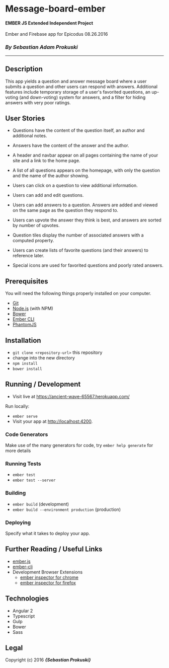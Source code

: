 # Message-board-ember

#### EMBER JS Extended Independent Project
Ember and Firebase app for Epicodus 08.26.2016
### _By Sebastian Adam Prokuski_

***

## Description
This app yields a question and answer message board where a user submits a question and other users can respond with answers. Additional features include temporary storage of a user's favorited questions, an up-voting (and down-voting) system for answers, and a filter for hiding answers with very poor ratings.

## User Stories

* Questions have the content of the question itself, an author and additional notes.

* Answers have the content of the answer and the author.

* A header and navbar appear on all pages containing the name of your site and a link to the home page.

* A list of all questions appears on the homepage, with only the question and the name of the author showing.

* Users can click on a question to view additional information.

* Users can add and edit questions.

* Users can add answers to a question. Answers are added and viewed on the same page as the question they respond to.

* Users can upvote the answer they think is best, and answers are sorted by number of upvotes.

* Question tiles display the number of associated answers with a computed property.

* Users can create lists of favorite questions (and their answers) to reference later.

* Special icons are used for favorited questions and poorly rated answers.


## Prerequisites

You will need the following things properly installed on your computer.

* [Git](http://git-scm.com/)
* [Node.js](http://nodejs.org/) (with NPM)
* [Bower](http://bower.io/)
* [Ember CLI](http://ember-cli.com/)
* [PhantomJS](http://phantomjs.org/)

## Installation

* `git clone <repository-url>` this repository
* change into the new directory
* `npm install`
* `bower install`

## Running / Development


* Visit live at https://ancient-wave-65567.herokuapp.com/

Run locally:

* `ember serve`
* Visit your app at [http://localhost:4200](http://localhost:4200).



### Code Generators

Make use of the many generators for code, try `ember help generate` for more details

### Running Tests

* `ember test`
* `ember test --server`

### Building

* `ember build` (development)
* `ember build --environment production` (production)

### Deploying

Specify what it takes to deploy your app.

## Further Reading / Useful Links

* [ember.js](http://emberjs.com/)
* [ember-cli](http://ember-cli.com/)
* Development Browser Extensions
  * [ember inspector for chrome](https://chrome.google.com/webstore/detail/ember-inspector/bmdblncegkenkacieihfhpjfppoconhi)
  * [ember inspector for firefox](https://addons.mozilla.org/en-US/firefox/addon/ember-inspector/)

## Technologies
* Angular 2
* Typescript
* Gulp
* Bower
* Sass

## Legal
Copyright (c) 2016 **_{Sebastian Prokuski}_**
